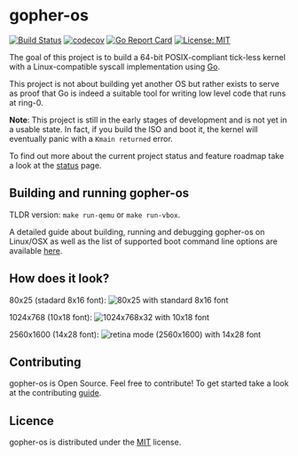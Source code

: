 # gopher-os
[![Build Status](https://travis-ci.org/achilleasa/gopher-os.svg?branch=master)](https://travis-ci.org/achilleasa/gopher-os)
[![codecov](https://codecov.io/gh/achilleasa/gopher-os/branch/master/graph/badge.svg)](https://codecov.io/gh/achilleasa/gopher-os)
[![Go Report Card](https://goreportcard.com/badge/github.com/achilleasa/gopher-os)](https://goreportcard.com/report/github.com/achilleasa/gopher-os)
[![License: MIT](https://img.shields.io/badge/License-MIT-yellow.svg)](LICENSE)

The goal of this project is to build a 64-bit POSIX-compliant tick-less kernel
with a Linux-compatible syscall implementation using [Go](https://golang.org). 

This project is not about building yet another OS but rather exists to serve as
proof that Go is indeed a suitable tool for writing low level code that runs
at ring-0.

**Note**: This project is still in the early stages of development and is not yet
in a usable state. In fact, if you build the ISO and boot it, the kernel will 
eventually panic with a `Kmain returned` error.

To find out more about the current project status and feature roadmap take a
look at the [status](STATUS.md) page.

## Building and running gopher-os 

TLDR version: `make run-qemu` or `make run-vbox`. 

A detailed guide about building, running and debugging gopher-os on
Linux/OSX as well as the list of supported boot command line options are
available [here](BUILD.md).

## How does it look?

80x25 (stadard 8x16 font): ![80x25 with standard 8x16 font][cons-80x25]

1024x768 (10x18 font): ![1024x768x32 with 10x18 font][cons-1024x768]

2560x1600 (14x28 font): ![retina mode (2560x1600) with 14x28 font][cons-2560x1600]

[cons-80x25]: https://drive.google.com/uc?export=download&id=0Bz9Vk3E_v2HBb3NHY1JtTFFZckU
[cons-1024x768]: https://drive.google.com/uc?export=download&id=0Bz9Vk3E_v2HBZ1M3MTNjc3NaOXM
[cons-2560x1600]: https://drive.google.com/uc?export=download&id=0Bz9Vk3E_v2HBbjBNSEJlTmJTelE

## Contributing

gopher-os is Open Source. Feel free to contribute! To get started take a look 
at the contributing [guide](CONTRIBUTING.md).

## Licence

gopher-os is distributed under the [MIT](LICENSE) license.
